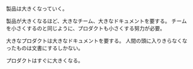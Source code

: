 製品は大きくなっていく。

製品が大きくなるほど、大きなチーム、大きなドキュメントを要する。
チームを小さくするのと同じように、プロダクトも小さくする努力が必要。

大きなプロダクトは大きなドキュメントを要する。
人間の頭に入りきらなくなったものは文書にするしかない。

プロダクトはすぐに大きくなる。
